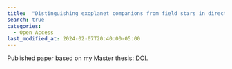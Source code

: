 ```yaml
---
title:  "Distinguishing exoplanet companions from field stars in direct imaging using Gaia astrometry"
search: true
categories: 
  - Open Access
last_modified_at: 2024-02-07T20:40:00-05:00
---
```


Published paper based on my Master thesis: [DOI](https://doi.org/10.1051/0004-6361/202348496).